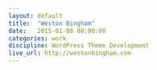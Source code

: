 ```yaml
---
layout: default
title:  "Weston Bingham"
date:   2015-01-08 08:00:00
categories: work
discipline: WordPress Theme Development
live_url: http://westonbingham.com
---
```


